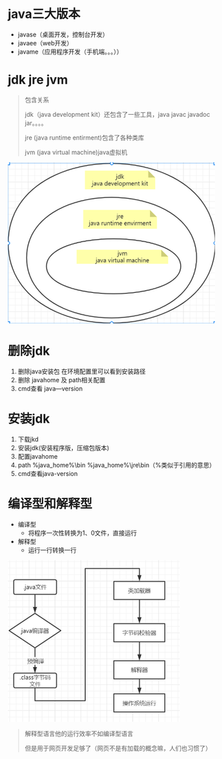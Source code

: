 # java三大版本

- javase（桌面开发，控制台开发）
- javaee（web开发）
- javame（应用程序开发（手机端。。。））

# jdk jre jvm

> 包含关系
>
> jdk（java development kit）还包含了一些工具，java javac javadoc jar。。。。
>
> jre   (java runtime entirment)包含了各种类库
>
> jvm (java virtual machine)java虚拟机

<img src="jdk jre.assets\image-20211230095159895.png" alt="image-20211230095159895" style="zoom:67%;" />

# 删除jdk

1. 删除java安装包  在环境配置里可以看到安装路径
2. 删除 javahome  及 path相关配置
3. cmd查看 java—version

# 安装jdk

1. 下载jkd
2. 安装jdk(安装程序版，压缩包版本)
3. 配置javahome   
4. path   %java_home%\bin  %java_home%\jre\bin（%类似于引用的意思）
5. cmd查看java-version

# 编译型和解释型

- 编译型
  - 将程序一次性转换为1、0文件，直接运行
- 解释型
  - 运行一行转换一行

 <img src="jdk jre.assets\image-20211230100525804.png" alt="image-20211230100525804" style="zoom:67%;" />

> 解释型语言他的运行效率不如编译型语言
>
> 但是用于网页开发足够了（网页不是有加载的概念嘛，人们也习惯了）